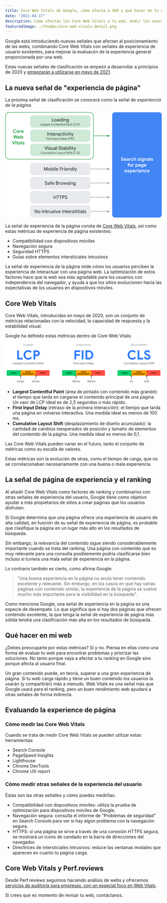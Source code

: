 ```yaml
---
title: Core Web Vitals de Google, cómo afecta a SEO y qué hacer en tu web
date: "2021-04-17"
description: Cómo afectan las Core Web Vitals a tu web, medir las nuevas métricas y optimizarlas.
featuredImage: ./thumbs/core-web-vitals-detail.png
---
```


Google está introduciendo nuevas señales que afectan al posicionamiento de las webs, combinando Core Web Vitals con señales de experiencia de usuario existentes, para mejorar la evaluacón de la experiencia general proporcionada por una web.

Estas nuevas señales de clasificación se empezó a desarrollar a principios de 2020 y [empezarán a utilizarse en mayo de 2021](https://developers.google.com/search/blog/2020/11/timing-for-page-experience).

## La nueva señal de "experiencia de página"

La próxima señal de clasificación se conocerá como la señal de _experiencia de la página_.

![](thumbs/core-web-vitals.png)

La señal de experiencia de la página consta de [Core Web Vitals](https://web.dev/vitals/), así como estas métricas de experiencia de página existentes:

- Compatibilidad con dispositivos móviles
- Navegación segura
- Seguridad HTTPS
- Guías sobre elementos intersticiales intrusivos

La señal de experiencia de la página mide cómo los usuarios perciben la experiencia de interactuar con una página web. La optimización de estos factores hace que la web sea más agradable para los usuarios con independencia del navegador, y ayuda a que los sitios evolucionen hacia las expectativas de los usuarios en dispositivos móviles.

## Core Web Vitals

Core Web Vitals, introducidas en mayo de 2020, son un conjunto de métricas relacionadas con la velocidad, la capacidad de respuesta y la estabilidad visual.

Google ha definido estas métricas dentro de Core Web Vitals:

![](thumbs/core-web-vitals-detail.png)

- **Largest Contentful Paint** (área de pintado con contenido más grande): el tiempo que tarda en cargarse el contenido principal de una página. Un vaor de LCP ideal es de 2,5 segundos o más rápido.
- **First Input Delay** (retraso de la primera interacción): el tiempo que tarda una página en volverse interactiva. Una medida ideal es menos de 100 ms.
- **Cumulative Layout Shift** (desplazamiento de diseño acumulado): la cantidad de cambios inesperados de posición y tamaño de elementos del contenido de la página. Una medida ideal es menos de 0,1.

Las Core Web Vitals pueden variar en el futuro, tanto el conjunto de métricas como su escalla de valores.

Estas métricas son la evolución de otras, como el tiempo de carga, que no se correlacionaban necesariamente con una buena o mala experiencia.

## La señal de página de experiencia y el ranking

Al añadir Core Web Vitals como factores de ranking y combinarlos con otras señales de experiencia del usuario, Google tiene como objetivo ayudar a más propietarios de sitios a crear páginas que los usuarios disfruten.

Si Google determina que una página ofrece una experiencia de usuario de alta calidad, en función de su señal de experiencia de página, es probable que clasifique la página en un lugar más alto en los resultados de búsqueda.

Sin embargo, la relevancia del contenido sigue siendo considerablemente importante cuando se trata del ranking. Una página con contenido que es muy relevante para una consulta posiblemente podría clasificarse bien incluso si tuviera una mala señal de experiencia en la página.

Lo contrario también es cierto, como afirma Google:

> “Una buena experiencia en la página no anula tener contenido excelente y relevante. Sin embargo, en los casos en que hay varias páginas con contenido similar, la experiencia de la página se vuelve mucho más importante para la visibilidad en la búsqueda".

Como menciona Google, una señal de experiencia en la página es una especie de desempate. Lo que significa que si hay dos páginas que ofrecen contenido excelente, la que tenga la señal de experiencia de página más sólida tendrá una clasificación más alta en los resultados de búsqueda.

## Qué hacer en mi web

¿Debes preocuparte por estas métricas? Sí y no. Piensa en ellas como una forma de evaluar tu web para encontrar problemas y priorizar las soluciones. No tanto porque vaya a afectar a tu ranking en Google sino porque afecta al usuario final.

Un gran contenido puede, en teoría, superar a una gran experiencia de página. Si tu web carga rápido y tiene un buen contenido los usuarios la usarán (y compartirán) más a menudo. Web Vitals es una señal más que Google usará para el ranking, pero un buen rendimiento web ayudará a otras señales de forma indirecta.

## Evaluando la experience de página

### Cómo medir las Core Web Vitals

Cuando se trata de medir Core Web Vitals se pueden utilizar estas herramientas:

- Search Console
- PageSpeed Insights
- Lighthouse
- Chrome DevTools
- Chrome UX report

### Cómo medir otras señales de la experiencia del usuario

Éstas son las otras señalles y cómo puedes medirllas:

- Compatibilidad con dispositivos móviles: utiliza la prueba de optimización para dispositivos móviles de Google.
- Navegación segura: consulta el informe de "Problemas de seguridad" en Search Console para ver si hay algún problema con la navegación segura.
- HTTPS: si una página se sirve a través de una conexión HTTPS segura, se mostrará un icono de candado en la barra de direcciones del navegador.
- Directrices de intersticiales intrusivos: reduce las ventanas modales que aparecen en cuanto tu página carga.

## Core Web Vitals y Perf.reviews

Desde Perf.reviews seguimos haciendo análisis de webs y ofrecemos [servicios de auditoría para empresas, con un especial foco en Web Vitals](/servicios/).

Si crees que es momento de revisar tu web, contáctanos.
